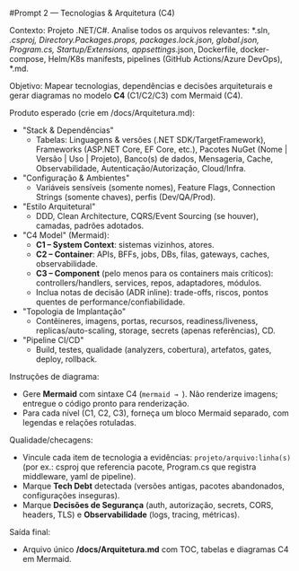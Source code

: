 #Prompt 2 — Tecnologias & Arquitetura (C4)

Contexto: Projeto .NET/C#. Analise todos os arquivos relevantes: *.sln, *.csproj, Directory.Packages.props, packages.lock.json, global.json, Program.cs, Startup/Extensions, appsettings*.json, Dockerfile, docker-compose, Helm/K8s manifests, pipelines (GitHub Actions/Azure DevOps), *.md.

Objetivo: Mapear tecnologias, dependências e decisões arquiteturais e gerar diagramas no modelo **C4** (C1/C2/C3) com Mermaid (C4).

Produto esperado (crie em /docs/Arquitetura.md):
- "Stack & Dependências"
  - Tabelas: Linguagens & versões (.NET SDK/TargetFramework), Frameworks (ASP.NET Core, EF Core, etc.), Pacotes NuGet (Nome | Versão | Uso | Projeto), Banco(s) de dados, Mensageria, Cache, Observabilidade, Autenticação/Autorização, Cloud/Infra.
- "Configuração & Ambientes"
  - Variáveis sensíveis (somente nomes), Feature Flags, Connection Strings (somente chaves), perfis (Dev/QA/Prod).
- "Estilo Arquitetural"
  - DDD, Clean Architecture, CQRS/Event Sourcing (se houver), camadas, padrões adotados.
- "C4 Model" (Mermaid):
  - **C1 – System Context**: sistemas vizinhos, atores.
  - **C2 – Container**: APIs, BFFs, jobs, DBs, filas, gateways, caches, observabilidade.
  - **C3 – Component** (pelo menos para os containers mais críticos): controllers/handlers, services, repos, adaptadores, módulos.
  - Inclua notas de decisão (ADR inline): trade-offs, riscos, pontos quentes de performance/confiabilidade.
- "Topologia de Implantação"
  - Contêineres, imagens, portas, recursos, readiness/liveness, replicas/auto-scaling, storage, secrets (apenas referências), CD.
- "Pipeline CI/CD"
  - Build, testes, qualidade (analyzers, cobertura), artefatos, gates, deploy, rollback.

Instruções de diagrama:
- Gere **Mermaid** com sintaxe C4 (```mermaid → ```). Não renderize imagens; entregue o código pronto para renderização.
- Para cada nível (C1, C2, C3), forneça um bloco Mermaid separado, com legendas e relações rotuladas.

Qualidade/checagens:
- Vincule cada item de tecnologia a evidências: `projeto/arquivo:linha(s)` (por ex.: csproj que referencia pacote, Program.cs que registra middleware, yaml de pipeline).
- Marque **Tech Debt** detectada (versões antigas, pacotes abandonados, configurações inseguras).
- Marque **Decisões de Segurança** (auth, autorização, secrets, CORS, headers, TLS) e **Observabilidade** (logs, tracing, métricas).

Saída final:
- Arquivo único **/docs/Arquitetura.md** com TOC, tabelas e diagramas C4 em Mermaid.
